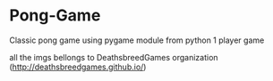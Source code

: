 # Pong-Game
Classic pong game using pygame module from python
1 player game







all the imgs bellongs to DeathsbreedGames organization (http://deathsbreedgames.github.io/)
